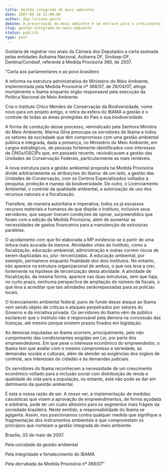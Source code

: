 ```yaml
---
title: Gestão integrada do meio ambiente
date: 2007-05-16 21:00:00
author: dep.luciana.genro
debate: A preservação do meio ambiente é um entrave para o crescimento da economia mundial?
slug: gestao-integrada-do-meio-ambiente
status: publish 
type: post
---
```


  

Gostaria de registrar nos anais da Cãmara dos Deputados a carta assinada pelas entidades Asibama Nacional, Asibama DF, Sindsep-DF, Dentma/Condsef, referente à Medida Provisória 366, de 2007.  

  

"Carta aos parlamentares e ao povo brasileiro  

  

A reforma na estrutura administrativa do Ministério do Meio Ambiente, implementada pela Medida Provisória nº 366/07, de 26/04/07, atinge mortalmente o Ibama enquanto órgão responsável pela execução da Política Nacional de Meio Ambiente.  

  

Cria o Instituto Chico Mendes de Conservação da Biodiversidade, nome novo para um projeto antigo, e retira da esfera do IBAMA a gestão e o controle de todas as áreas protegidas do País e sua biodiversidade.  

  

A forma de condução desse processo, reivindicado pela Senhora Ministra do Meio Ambiente, Marina Silva preocupa os servidores do Ibama e todos os setores da sociedade que têm compromisso com uma gestão ambiental pública e integrada, dada a presença, no Ministério do Meio Ambiente, em cargos estratégicos, de pessoas fortemente identificados com interesses de ONGs/OSCIPs que, em passado recente, reivindicavam a gestão das Unidades de Conservação Federais, particularmente as mais rentáveis.  

  

A nova estrutura para a gestão ambiental proposta na Medida Provisória divide arbitrariamente as atribuições do Ibama: de um lado, a gestão das Unidades de Conservação, com os Centros Especializados voltados à pesquisa, proteção e manejo da biodiversidade. De outro, o Licenciamento Ambiental, o controle da qualidade ambiental, a autorização de uso dos recursos naturais e a fiscalização.   

  

Transfere, de maneira autoritária e imperativa, todos os já escassos recursos materiais e humanos de que dispõe o Instituto, inclusive seus servidores, que sequer tiveram condições de opinar, surpreendidos que foram com a edição da Medida Provisória, além de aumentar as necessidades de gastos financeiros para a manutenção de estruturas paralelas.  

  

O açodamento com que foi elaborada a MP evidencia-se à partir de uma leitura mais acurada da mesma. Atividades vitais do Instituto, como a fiscalização, educação ambiental, administração e outras correm riscos de serem duplicadas ou, pior: terceirizadas. A educação ambiental, por exemplo, permanece enquanto finalidade dos dois Institutos. No entanto, não aparece na estrutura organizacional de ambos, o que nos leva a crer, fortemente na hipótese de terceirização desta atividade. A atividade de fiscalização, da mesma forma, aparece nas duas estruturas, sem que haja, no curto prazo, nenhuma perspectiva de ampliação do número de fiscais, o que leva a acreditar que tais atividades serãorepassadas para as polícias locais.  

  

O licenciamento ambiental federal, pano de fundo desse ataque ao Ibama vem sendo objeto de críticas e ataques perpetrados por setores do Governo e da iniciativa privada. Os servidores do Ibama vêm de público esclarecer que o Instituto não é responsável pela demora na concessão das licenças, até mesmo porque existem prazos fixados em legislação.   

  

As demoras imputadas ao Ibama ocorrem, principalmente, pelo não cumprimento das condicionantes exigidas em Lei, por parte dos empreendedores. Em que pese o interesse econômico do empreendedor, o Ibama tem que avaliar com o mesmo compromisso e seriedade, as demandas sociais e culturais, além de atender as exigências dos órgãos de controle, aos interesses do cidadão e às demandas judiciais.  

  

Os servidores do Ibama reconhecem a necessidade de um crescimento econômico voltado para a inclusão social com distribuição de renda e qualidade de vida para a população, no entanto, este não pode se dar em detrimento da questão ambiental.   

  

É esta a nossa razão de ser. A nosso ver, a implementação de medidas casuísticas que visem a aprovação de empreendimentos, de forma açodada e arbitrária, pode ter um custo altíssimo para os segmentos mais frágeis da sociedade brasileira. Neste sentido, a responsabilidade do Ibama se agiganta. Assim, nos posicionamos contra qualquer medida que signifique a fragmentação dos instrumentos ambientais e que comprometam os princípios que norteiam a gestão integrada do meio ambiente.  

  

Brasília, 03 de maio de 2007.  

  

Pela unicidade da gestão ambiental  

Pela integridade e fortalecimento do IBAMA  

Pela derrubada da Medida Provisória nº 366/07"
